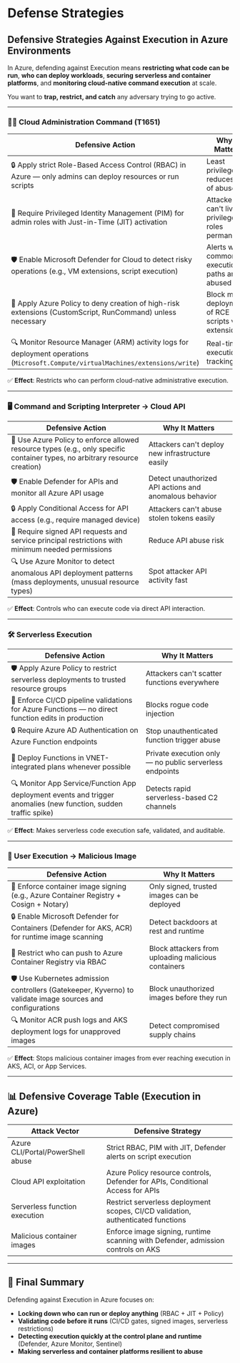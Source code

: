 # Defense Strategies

## **Defensive Strategies Against Execution in Azure Environments**

In Azure, defending against Execution means **restricting what code can be run**, **who can deploy workloads**, **securing serverless and container platforms**, and **monitoring cloud-native command execution** at scale.

You want to **trap, restrict, and catch** any adversary trying to go active.

***

### 🧑‍💻 Cloud Administration Command (T1651)

| Defensive Action                                                                                                                 | Why It Matters                                       |
| -------------------------------------------------------------------------------------------------------------------------------- | ---------------------------------------------------- |
| 🔒 Apply strict Role-Based Access Control (RBAC) in Azure — only admins can deploy resources or run scripts                      | Least privilege reduces risk of abuse                |
| 📜 Require Privileged Identity Management (PIM) for admin roles with Just-in-Time (JIT) activation                               | Attackers can't live on privileged roles permanently |
| 🛡️ Enable Microsoft Defender for Cloud to detect risky operations (e.g., VM extensions, script execution)                       | Alerts when common execution paths are abused        |
| 🚫 Apply Azure Policy to deny creation of high-risk extensions (CustomScript, RunCommand) unless necessary                       | Block mass deployment of RCE scripts via extensions  |
| 🔍 Monitor Resource Manager (ARM) activity logs for deployment operations (`Microsoft.Compute/virtualMachines/extensions/write`) | Real-time execution tracking                         |

✅ **Effect**: Restricts who can perform cloud-native administrative execution.

***

### 🖥️ Command and Scripting Interpreter → Cloud API

| Defensive Action                                                                                                            | Why It Matters                                         |
| --------------------------------------------------------------------------------------------------------------------------- | ------------------------------------------------------ |
| 📜 Use Azure Policy to enforce allowed resource types (e.g., only specific container types, no arbitrary resource creation) | Attackers can't deploy new infrastructure easily       |
| 🛡️ Enable Defender for APIs and monitor all Azure API usage                                                                | Detect unauthorized API actions and anomalous behavior |
| 🔒 Apply Conditional Access for API access (e.g., require managed device)                                                   | Attackers can't abuse stolen tokens easily             |
| 🚫 Require signed API requests and service principal restrictions with minimum needed permissions                           | Reduce API abuse risk                                  |
| 🔍 Use Azure Monitor to detect anomalous API deployment patterns (mass deployments, unusual resource types)                 | Spot attacker API activity fast                        |

✅ **Effect**: Controls who can execute code via direct API interaction.

***

### 🛠️ Serverless Execution

| Defensive Action                                                                                                 | Why It Matters                                          |
| ---------------------------------------------------------------------------------------------------------------- | ------------------------------------------------------- |
| 🛡️ Apply Azure Policy to restrict serverless deployments to trusted resource groups                             | Attackers can't scatter functions everywhere            |
| 📜 Enforce CI/CD pipeline validations for Azure Functions — no direct function edits in production               | Blocks rogue code injection                             |
| 🔒 Require Azure AD Authentication on Azure Function endpoints                                                   | Stop unauthenticated function trigger abuse             |
| 🚫 Deploy Functions in VNET-integrated plans whenever possible                                                   | Private execution only — no public serverless endpoints |
| 🔍 Monitor App Service/Function App deployment events and trigger anomalies (new function, sudden traffic spike) | Detects rapid serverless-based C2 channels              |

✅ **Effect**: Makes serverless code execution safe, validated, and auditable.

***

### 👥 User Execution → Malicious Image

| Defensive Action                                                                                            | Why It Matters                                      |
| ----------------------------------------------------------------------------------------------------------- | --------------------------------------------------- |
| 📜 Enforce container image signing (e.g., Azure Container Registry + Cosign + Notary)                       | Only signed, trusted images can be deployed         |
| 🔒 Enable Microsoft Defender for Containers (Defender for AKS, ACR) for runtime image scanning              | Detect backdoors at rest and runtime                |
| 🚫 Restrict who can push to Azure Container Registry via RBAC                                               | Block attackers from uploading malicious containers |
| 🛡️ Use Kubernetes admission controllers (Gatekeeper, Kyverno) to validate image sources and configurations | Block unauthorized images before they run           |
| 🔍 Monitor ACR push logs and AKS deployment logs for unapproved images                                      | Detect compromised supply chains                    |

✅ **Effect**: Stops malicious container images from ever reaching execution in AKS, ACI, or App Services.

***

## 📊 Defensive Coverage Table (Execution in Azure)

| Attack Vector                     | Defensive Strategy                                                               |
| --------------------------------- | -------------------------------------------------------------------------------- |
| Azure CLI/Portal/PowerShell abuse | Strict RBAC, PIM with JIT, Defender alerts on script execution                   |
| Cloud API exploitation            | Azure Policy resource controls, Defender for APIs, Conditional Access for APIs   |
| Serverless function execution     | Restrict serverless deployment scopes, CI/CD validation, authenticated functions |
| Malicious container images        | Enforce image signing, runtime scanning with Defender, admission controls on AKS |

***

## 🎯 Final Summary

Defending against Execution in Azure focuses on:

* **Locking down who can run or deploy anything** (RBAC + JIT + Policy)
* **Validating code before it runs** (CI/CD gates, signed images, serverless restrictions)
* **Detecting execution quickly at the control plane and runtime** (Defender, Azure Monitor, Sentinel)
* **Making serverless and container platforms resilient to abuse**
